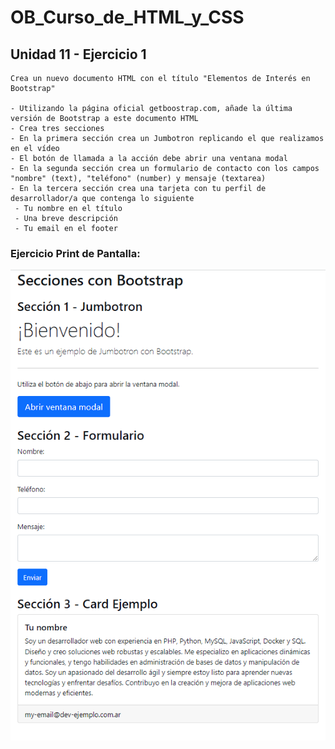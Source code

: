 # OB_Curso_de_HTML_y_CSS
## Unidad 11 - Ejercicio 1

```
Crea un nuevo documento HTML con el título "Elementos de Interés en Bootstrap"

- Utilizando la página oficial getboostrap.com, añade la última versión de Bootstrap a este documento HTML
- Crea tres secciones
- En la primera sección crea un Jumbotron replicando el que realizamos en el vídeo
- El botón de llamada a la acción debe abrir una ventana modal
- En la segunda sección crea un formulario de contacto con los campos "nombre" (text), "teléfono" (number) y mensaje (textarea)
- En la tercera sección crea una tarjeta con tu perfil de desarrollador/a que contenga lo siguiente
 - Tu nombre en el título
 - Una breve descripción
 - Tu email en el footer
```
### Ejercicio Print de Pantalla:
![Print de pantall ejercicio](img.png)
